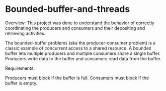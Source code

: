 # Bounded-buffer-and-threads

Overview:
  This project was done to understand the behavior of correctly coordinating the producers and consumers and their depositing and retrieving activities.

The bounded-buffer problems (aka the producer-consumer problem) is a classic example of concurrent access to a shared resource. A bounded buffer lets multiple producers and multiple consumers share a single buffer. Producers write data to the buffer and consumers read data from the buffer.

Requirements:

Producers must block if the buffer is full.
Consumers must block if the buffer is empty.
